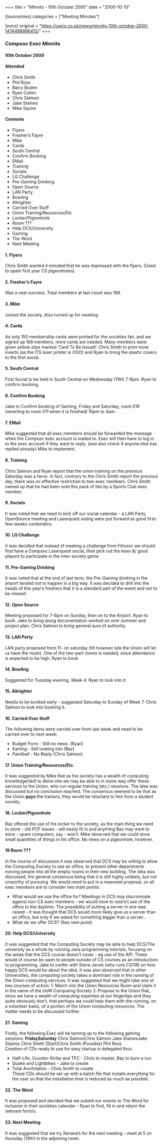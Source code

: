 +++
title = "Minnits - 10th October 2000"
date = "2000-10-10"

[taxonomies]
categories = ["Meeting Minutes"]

[extra]
original = "https://uwcs.co.uk/news/minnits-10th-october-2000-1474488866413/"
+++

### Compsoc Exec Minnits

#### 10th October 2000

#### Attended

  - Chris Smith
  - Phil Ross
  - Barry Boden
  - Ryan Cullen
  - Chris Salmon
  - Jake Staines
  - Mike Squire

#### Contents

  - Flyers
  - Fresher’s Fayre
  - Mike
  - Cards
  - South Central
  - Confirm Booking
  - EMail
  - Training
  - Socials
  - LQ Challenge
  - Pre-Gaming Drinking
  - Open Source
  - LAN Party
  - Bowling
  - Allnighter
  - Carried Over Stuff
  - Union Training/Resources/Etc
  - Locker/Pigeonhole
  - Room ???
  - Help DCS/University
  - Gaming
  - The Word
  - Next Meeting

#### 1\. Flyers

Chris Smith wanted it minuted that he was impressed with the flyers. (Used to spam first year CS pigeonholes)

#### 2\. Fresher’s Fayre

Was a vast success. Total members at last count was 168.

#### 3\. Mike

Joined the society. Also turned up for meeting.

#### 4\. Cards

As only 150 membership cards were printed for the societies fair, and we signed up 168 members, more cards are needed. Many members were given yellow slips marked ‘Card To Be Issued’. Chris Smith to print more inserts (as the ITS laser printer is OOO) and Ryan to bring the plastic covers to the first social.

#### 5\. South Central

First Social to be held in South Central on Wednesday (11th) 7-8pm. Ryan to confirm booking.

#### 6\. Confirm Booking

Jake to Confirm booking of Gaming, Friday and Saturday, room 019 (reverting to room 011 when it is finished) 10pm to 4am.

#### 7\. EMail

Mike suggested that all exec members should be forwarded the message when the Compsoc exec account is mailed to. Exec will then have to log in to the exec account if they want to reply. (and also check if anyone else has replied already) Mike to implement.

#### 8\. Training

Chris Salmon and Ryan report that the union training on the previous Saturday was a farce. In fact, contrary to the Chris Smith report the previous day, there was no effective restriction to two exec members. Chris Smith owned up that he had been sold this pack of lies by a Sports Club exec member.

#### 9\. Socials

It was noted that we need to kick off our social calendar - a LAN Party, OpenSource meeting and Laserquest outing were put forward as good first-few-weeks contenders.

#### 10\. LQ Challenge

It was decided that instead of meeting a challenge from Filmsoc we should first have a Compsoc Laserquest social, then pick out the keen &/ good players to participate in the inter-society game.

#### 11\. Pre-Gaming Drinking

It was noted that at the end of last term, the Pre-Gaming drinking in the airport tended not to happen in a big way. It was decided to drill into the heads of this year’s freshers that it is a standard part of the event and not to be missed.

#### 12\. Open Source

Meeting proposed for 7-8pm on Sunday, then on to the Airport. Ryan to book. Jake to bring along documentation worked on over summer and project plan. Chris Salmon to bring general aura of authority.

#### 13\. LAN Party

LAN party proposed from 11- on saturday (till however late the Union will let us have the room). One of the two-part rooms is needed, since attendance is expected to be high. Ryan to book.

#### 14\. Bowling

Suggested for Tuesday evening, Week 4. Ryan to look into it.

#### 15\. Allnighter

Needs to be booked early - suggested Saturday to Sunday of Week 7. Chris Salmon to look into booking it.

#### 16\. Carried Over Stuff

The following items were carried over from last week and need to be carried over to next week:

  - Budget Form - Still no news. (Ryan)
  - Karting - Still looking into (Baz)
  - Paintball - No Reply (Chris Salmon)

#### 17\. Union Training/Resources/Etc.

It was suggested by Mike that as the society has a wealth of computing knowledge/skill to delve into we may be able to in some way offer these services to the Union, who run regular training (etc.) sessions. The idea was discussed but no conclusion reached. The consensus seemed to be that as the Union **pays** the trainers, they would be reluctant to hire from a student society.

#### 18\. Locker/Pigeonhole

Baz offered the use of his locker to the society, as the main thing we need to store - old PCF issues - will easily fit in and anything Baz may want to store - spare computers, say - won’t. Mike observed that we could store small quantities of things in his office. No news on a pigeonhole, however.

#### 19 Room ???

In the course of discussion it was observed that DCS may be willing to allow the Computing Society to use an office, to prevent other departments moving people into all the empty rooms in their new building. The idea was discussed, the general consensus being that it is still highly unlikely, but not unworthy of pursuing. We would need to put in a reasoned proposal, so all exec members are to consider two main points:

  - What would we use the office for? Meetings in DCS may discriminate against non-CS exec members - we would have to restrict use of the office to the daytime. The possibility of putting a server in one was raised - It was thought that DCS would more likely give us a server than an office, but only if we asked for something bigger than a server…
  - What do we offer DCS? (See next point)

#### 20\. Help DCS/University

It was suggested that the Computing Society may be able to help DCS/The university as a whole by running Java programming tutorials, focusing on the areas that the DCS course doesn’t cover - eg use of the API. These would of course be open to people outside of CS courses as an introduction to programming. Jake to confer with Steve Jarvis (who runs CS118) on how happy DCS would be about the idea. It was also observed that in other Universities, the computing society takes a dominant role in the running of the Onion computing services. It was suggested that we might take one of two courses of action: 1: March into the Union Resources Room and claim it in the name of the UoW Computing Society 2: Propose to the Union that, since we have a wealth of computing expertise at our fingertips and they quite obviously don’t, that perhaps we could help them with the running, on a volunteer basis, of a portion of the Union computing resources. The matter needs to be discussed further.

#### 21\. Gaming

Firstly, the following Exec will be turning up to the following gaming sessions: **FridaySaturday** Chris SalmonChris Salmon Jake StainesJake Staines Chris Smith (Start)Chris Smith (Possibly) Phil Ross  
Creation of CDs ready to use for easy startup is delegated thus:

  - Half-Life, Counter-Strike and TFC - Chris to master, Baz to burn a run.
  - Quake and Lightbikes - Jake to create
  - Total Annihilation - Chris Smith to create  
    These CDs should be set up with a batch file that installs everything for the user so that the installation time is reduced as much as possible.

#### 22\. The Word

It was proposed and decided that we submit our events to The Word for inclusion in their societies calendar - Ryan to find, fill in and return the relevant form/s.

#### 23\. Next Meeting

It was suggested that we try Xanana’s for the next meeting - meet at 5 on thursday (19th) in the adjoining room.
